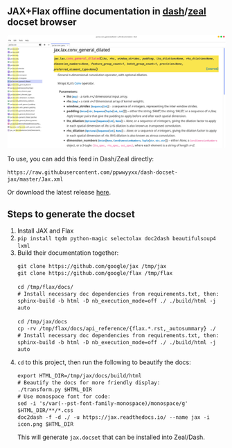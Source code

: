 ## JAX+Flax offline documentation in [dash](https://kapeli.com/dash)/[zeal](https://github.com/zealdocs/zeal) docset browser

![screenshot](/screenshot.jpg)

To use, you can add this feed in Dash/Zeal directly:
```
https://raw.githubusercontent.com/ppwwyyxx/dash-docset-jax/master/Jax.xml
```
Or download the latest release [here](https://github.com/ppwwyyxx/dash-docset-jax/releases).


## Steps to generate the docset

1. Install JAX and Flax
1. `pip install tqdm python-magic selectolax doc2dash beautifulsoup4 lxml`
1. Build their documentation together:
   ```
   git clone https://github.com/google/jax /tmp/jax
   git clone https://github.com/google/flax /tmp/flax

   cd /tmp/flax/docs/
   # Install necessary doc dependencies from requirements.txt, then:
   sphinx-build -b html -D nb_execution_mode=off ./ ./build/html -j auto

   cd /tmp/jax/docs
   cp -rv /tmp/flax/docs/api_reference/{flax.*.rst,_autosummary} ./
   # Install necessary doc dependencies from requirements.txt, then:
   sphinx-build -b html -D nb_execution_mode=off ./ ./build/html -j auto
   ```
1. `cd` to this project, then run the following to beautify the docs:
   ```
   export HTML_DIR=/tmp/jax/docs/build/html
   # Beautify the docs for more friendly display:
   ./transform.py $HTML_DIR
   # Use monospace font for code:
   sed -i 's/var(--pst-font-family-monospace)/monospace/g' $HTML_DIR/**/*.css
   doc2dash -f -d ./ -u https://jax.readthedocs.io/ --name jax -i icon.png $HTML_DIR
   ```
   This will generate `jax.docset` that can be installed into Zeal/Dash.
